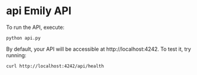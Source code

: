 
# api Emily API

To run the API, execute: 
```
python api.py
```

By default, your API will be accessible at http://localhost:4242.
To test it, try running: 
```
curl http://localhost:4242/api/health
```
